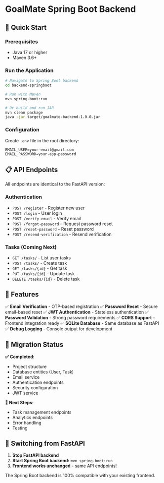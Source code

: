 # GoalMate Spring Boot Backend

## 🚀 Quick Start

### Prerequisites
- Java 17 or higher
- Maven 3.6+

### Run the Application

```bash
# Navigate to Spring Boot backend
cd backend-springboot

# Run with Maven
mvn spring-boot:run

# Or build and run JAR
mvn clean package
java -jar target/goalmate-backend-1.0.0.jar
```

### Configuration

Create `.env` file in the root directory:
```properties
EMAIL_USER=your-email@gmail.com
EMAIL_PASSWORD=your-app-password
```

## 📋 API Endpoints

All endpoints are identical to the FastAPI version:

### Authentication
- `POST /register` - Register new user
- `POST /login` - User login
- `POST /verify-email` - Verify email
- `POST /forgot-password` - Request password reset
- `POST /reset-password` - Reset password
- `POST /resend-verification` - Resend verification

### Tasks (Coming Next)
- `GET /tasks/` - List user tasks
- `POST /tasks/` - Create task
- `GET /tasks/{id}` - Get task
- `PUT /tasks/{id}` - Update task
- `DELETE /tasks/{id}` - Delete task

## 🔧 Features

✅ **Email Verification** - OTP-based registration
✅ **Password Reset** - Secure email-based reset
✅ **JWT Authentication** - Stateless authentication
✅ **Password Validation** - Strong password requirements
✅ **CORS Support** - Frontend integration ready
✅ **SQLite Database** - Same database as FastAPI
✅ **Debug Logging** - Console output for development

## 🎯 Migration Status

**✅ Completed:**
- Project structure
- Database entities (User, Task)
- Email service
- Authentication endpoints
- Security configuration
- JWT service

**🔄 Next Steps:**
- Task management endpoints
- Analytics endpoints
- Error handling
- Testing

## 🔄 Switching from FastAPI

1. **Stop FastAPI backend**
2. **Start Spring Boot backend:** `mvn spring-boot:run`
3. **Frontend works unchanged** - same API endpoints!

The Spring Boot backend is 100% compatible with your existing frontend.